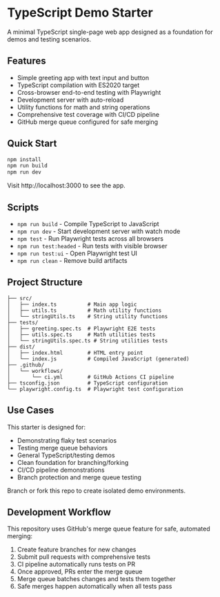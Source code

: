 # TypeScript Demo Starter

A minimal TypeScript single-page web app designed as a foundation for demos and testing scenarios.

## Features

- Simple greeting app with text input and button
- TypeScript compilation with ES2020 target
- Cross-browser end-to-end testing with Playwright
- Development server with auto-reload
- Utility functions for math and string operations
- Comprehensive test coverage with CI/CD pipeline
- GitHub merge queue configured for safe merging

## Quick Start

```bash
npm install
npm run build
npm run dev
```

Visit http://localhost:3000 to see the app.

## Scripts

- `npm run build` - Compile TypeScript to JavaScript
- `npm run dev` - Start development server with watch mode
- `npm test` - Run Playwright tests across all browsers
- `npm run test:headed` - Run tests with visible browser
- `npm run test:ui` - Open Playwright test UI
- `npm run clean` - Remove build artifacts

## Project Structure

```
├── src/
│   ├── index.ts          # Main app logic
│   ├── utils.ts          # Math utility functions
│   └── stringUtils.ts    # String utility functions
├── tests/
│   ├── greeting.spec.ts  # Playwright E2E tests
│   ├── utils.spec.ts     # Math utilities tests
│   └── stringUtils.spec.ts # String utilities tests
├── dist/
│   ├── index.html        # HTML entry point
│   └── index.js          # Compiled JavaScript (generated)
├── .github/
│   └── workflows/
│       └── ci.yml        # GitHub Actions CI pipeline
├── tsconfig.json         # TypeScript configuration
└── playwright.config.ts  # Playwright test configuration
```

## Use Cases

This starter is designed for:
- Demonstrating flaky test scenarios
- Testing merge queue behaviors  
- General TypeScript/testing demos
- Clean foundation for branching/forking
- CI/CD pipeline demonstrations
- Branch protection and merge queue testing

Branch or fork this repo to create isolated demo environments.

## Development Workflow

This repository uses GitHub's merge queue feature for safe, automated merging:

1. Create feature branches for new changes
2. Submit pull requests with comprehensive tests
3. CI pipeline automatically runs tests on PR
4. Once approved, PRs enter the merge queue
5. Merge queue batches changes and tests them together
6. Safe merges happen automatically when all tests pass